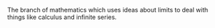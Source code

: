 The branch of mathematics which uses ideas about limits to deal with
things like calculus and infinite series.
